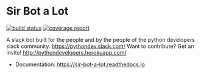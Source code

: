 # Sir Bot a Lot

[![build status](https://gitlab.com/PythonDevCommunity/sir-bot-a-lot/badges/master/build.svg)](https://gitlab.com/PythonDevCommunity/sir-bot-a-lot/commits/master)
[![coverage report](https://gitlab.com/PythonDevCommunity/sir-bot-a-lot/badges/master/coverage.svg)](https://gitlab.com/PythonDevCommunity/sir-bot-a-lot/commits/master)

A slack bot built for the people and by the people of the python developers slack community. https://pythondev.slack.com/
Want to contribute?
Get an invite!
http://pythondevelopers.herokuapp.com/

* Documentation: https://sir-bot-a-lot.readthedocs.io
